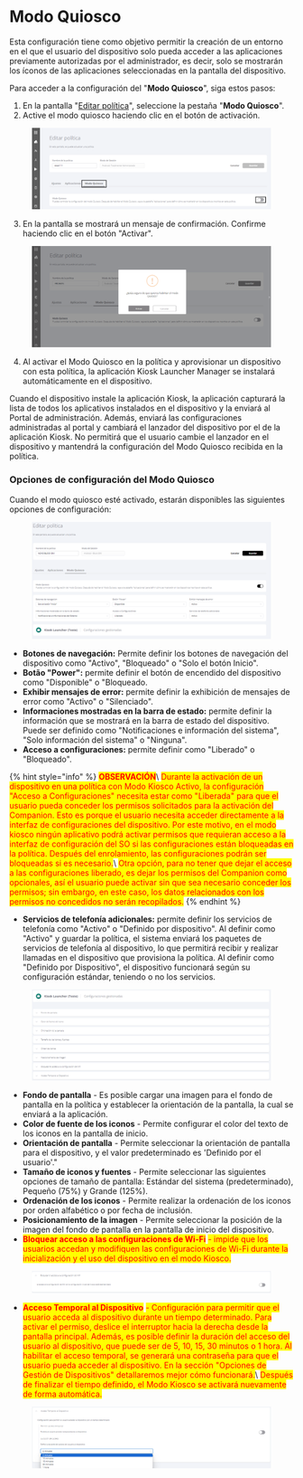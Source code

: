 # Modo Quiosco

Esta configuración tiene como objetivo permitir la creación de un entorno en el que el usuario del dispositivo solo pueda acceder a las aplicaciones previamente autorizadas por el administrador, es decir, solo se mostrarán los íconos de las aplicaciones seleccionadas en la pantalla del dispositivo.

Para acceder a la configuración del "**Modo Quiosco**", siga estos pasos:&#x20;

1. En la pantalla "[Editar política](./)", seleccione la pestaña "**Modo Quiosco**".&#x20;
2. Active el modo quiosco haciendo clic en el botón de activación.

<figure><img src="../../.gitbook/assets/Captura de tela 2024-01-11 135757.png" alt=""><figcaption></figcaption></figure>

3. En la pantalla se mostrará un mensaje de confirmación. Confirme haciendo clic en el botón "Activar".

<figure><img src="../../.gitbook/assets/image (32).png" alt=""><figcaption></figcaption></figure>

4. Al activar el Modo Quiosco en la política y aprovisionar un dispositivo con esta política, la aplicación Kiosk Launcher Manager se instalará automáticamente en el dispositivo.

Cuando el dispositivo instale la aplicación Kiosk, la aplicación capturará la lista de todos los aplicativos instalados en el dispositivo y la enviará al Portal de administración.  Además, enviará las  configuraciones administradas al portal y cambiará el lanzador del dispositivo por el de la aplicación Kiosk. No permitirá que el usuario cambie el lanzador en el dispositivo y mantendrá la configuración del Modo Quiosco recibida en la política.

### Opciones de configuración del Modo Quiosco

Cuando el modo quiosco esté activado, estarán disponibles las siguientes opciones de configuración:

<figure><img src="../../.gitbook/assets/image (129).png" alt=""><figcaption></figcaption></figure>

* **Botones de navegación:** Permite definir los botones de navegación del dispositivo como "Activo", "Bloqueado" o "Solo el botón Inicio".
* **Botão "Power":** permite definir el botón de encendido del dispositivo como "Disponible" o "Bloqueado.
* **Exhibir mensajes de error:** permite definir la exhibición de mensajes de error como "Activo" o "Silenciado".
* **Informaciones mostradas en la barra de estado:** permite definir la información que se mostrará en la barra de estado del dispositivo. Puede ser definido como "Notificaciones e información del sistema", "Solo información del sistema" o "Ninguna".
* **Acceso a configuraciones:** permite definir como "Liberado" o "Bloqueado".

{% hint style="info" %}
<mark style="color:red;">**OBSERVACIÓN**</mark>\ <mark style="color:red;">Durante la activación de un dispositivo en una política con Modo Kiosco Activo, la configuración "Acceso a Configuraciones" necesita estar como "Liberada" para que el usuario pueda conceder los permisos solicitados para la activación del Companion. Esto es porque el usuario necesita acceder directamente a la interfaz de configuraciones del dispositivo. Por este motivo, en el modo kiosco ningún aplicativo podrá activar permisos que requieran acceso a la interfaz de configuración del SO si las configuraciones están bloqueadas en la política. Después del enrolamiento, las configuraciones podrán ser bloqueadas si es necesario.</mark>\ <mark style="color:red;">Otra opción, para no tener que dejar el acceso a las configuraciones liberado, es dejar los permisos del Companion como opcionales, así el usuario puede activar sin que sea necesario conceder los permisos; sin embargo, en este caso, los datos relacionados con los permisos no concedidos no serán recopilados.</mark>
{% endhint %}

* **Servicios de telefonía adicionales:** permite definir los servicios de telefonía como "Activo" o "Definido por dispositivo". Al definir como "Activo" y guardar la política, el sistema enviará los paquetes de servicios de telefonía al dispositivo, lo que permitirá recibir y realizar llamadas en el dispositivo que provisiona la política. Al definir como "Definido por  Dispositivo", el dispositivo funcionará según su configuración estándar, teniendo o no los servicios.

<figure><img src="../../.gitbook/assets/image (130).png" alt=""><figcaption></figcaption></figure>

* **Fondo de pantalla** - Es posible cargar una imagen para el fondo de pantalla en la política y establecer la orientación de la pantalla, la cual se enviará a la aplicación.
* **Color de fuente de los iconos** - Permite configurar el color del texto de los iconos en la pantalla de inicio.
* **Orientación de pantalla** - Permite seleccionar la orientación de pantalla para el dispositivo, y el valor predeterminado es 'Definido por el usuario'."
* **Tamaño de iconos y fuentes** - Permite seleccionar las siguientes opciones de tamaño de pantalla: Estándar del sistema (predeterminado), Pequeño (75%) y Grande (125%).
* **Ordenación de los iconos** - Permite realizar la ordenación de los iconos por orden alfabético o por fecha de inclusión.
* **Posicionamiento de la imagen** - Permite seleccionar la posición de la imagen del fondo de pantalla en la pantalla de inicio del dispositivo.
* <mark style="color:red;">**Bloquear acceso a las configuraciones de Wi-Fi**</mark> <mark style="color:red;"></mark><mark style="color:red;">- impide que los usuarios accedan y modifiquen las configuraciones de Wi-Fi durante la inicialización y el uso del dispositivo en el modo Kiosco.</mark>

<figure><img src="../../.gitbook/assets/image (131).png" alt=""><figcaption></figcaption></figure>

* <mark style="color:red;">**Acceso Temporal al Dispositivo**</mark> <mark style="color:red;"></mark><mark style="color:red;">- Configuración para permitir que el usuario acceda al dispositivo durante un tiempo determinado. Para activar el permiso, deslice el interruptor hacia la derecha desde la pantalla principal. Además, es posible definir la duración del acceso del usuario al dispositivo, que puede ser de 5, 10, 15, 30 minutos o 1 hora. Al habilitar el acceso temporal, se generará una contraseña para que el usuario pueda acceder al dispositivo. En la sección "Opciones de Gestión de Dispositivos" detallaremos mejor cómo funcionará.</mark>\ <mark style="color:red;">Después de finalizar el tiempo definido, el Modo Kiosco se activará nuevamente de forma automática.</mark>

<figure><img src="../../.gitbook/assets/image (132).png" alt=""><figcaption></figcaption></figure>
